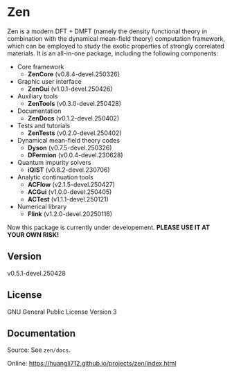 # Zen

Zen is a modern DFT + DMFT (namely the density functional theory in combination with the dynamical mean-field theory) computation framework, which can be employed to study the exotic properties of strongly correlated materials. It is an all-in-one package, including the following components:

* Core framework
    * **ZenCore** (v0.8.4-devel.250326)
* Graphic user interface
    * **ZenGui** (v1.0.1-devel.250426)
* Auxiliary tools
    * **ZenTools** (v0.3.0-devel.250428)
* Documentation
    * **ZenDocs** (v0.1.2-devel.250402)
* Tests and tutorials
    * **ZenTests** (v0.2.0-devel.250402)
* Dynamical mean-field theory codes
    * **Dyson** (v0.7.5-devel.250326)
    * **DFermion** (v0.0.4-devel.230628)
* Quantum impurity solvers
    * **iQIST** (v0.8.2-devel.230706)
* Analytic continuation tools
    * **ACFlow** (v2.1.5-devel.250427)
    * **ACGui** (v1.0.0-devel.250405)
    * **ACTest** (v1.1.1-devel.250121)
* Numerical library
    * **Flink** (v1.2.0-devel.20250116)

Now this package is currently under developement. **PLEASE USE IT AT YOUR OWN RISK!**

## Version

v0.5.1-devel.250428

## License

GNU General Public License Version 3

## Documentation

Source: See `zen/docs`.

Online: https://huangli712.github.io/projects/zen/index.html
